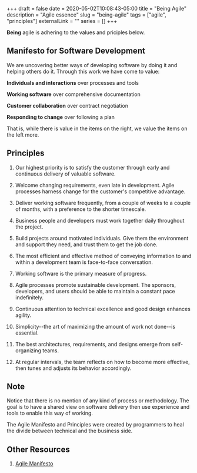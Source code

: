 +++ 
draft = false
date = 2020-05-02T10:08:43-05:00
title = "Being Agile"
description = "Agile essence"
slug = "being-agile" 
tags = ["agile", "principles"]
externalLink = ""
series = []
+++

**Being** agile is adhering to the values and priciples below.

## Manifesto for Software Development

We are uncovering better ways of developing software by doing it and helping
others do it.  Through this work we have come to value:

**Individuals and interactions** over processes and tools

**Working software** over comprehensive documentation

**Customer collaboration** over contract negotiation

**Responding to change** over following a plan

That is, while there is value in the items on the right, we value the items on
the left more.

## Principles

1. Our highest priority is to satisfy the customer through early and continuous
   delivery of valuable software.

2. Welcome changing requirements, even late in development. Agile processes
   harness change for the customer's competitive advantage.

3. Deliver working software frequently, from a couple of weeks to a couple of
   months, with a preference to the shorter timescale.

4. Business people and developers must work together daily throughout the
   project.

5. Build projects around motivated individuals.  Give them the environment and
   support they need, and trust them to get the job done.

6. The most efficient and effective method of conveying information to and
   within a development team is face-to-face conversation.

7. Working software is the primary measure of progress.

8. Agile processes promote sustainable development.  The sponsors, developers,
   and users should be able to maintain a constant pace indefinitely.

9. Continuous attention to technical excellence and good design enhances
   agility.

10. Simplicity--the art of maximizing the amount of work not done--is essential.

11. The best architectures, requirements, and designs emerge from
    self-organizing teams.

12. At regular intervals, the team reflects on how to become more effective,
    then tunes and adjusts its behavior accordingly.

## Note

Notice that there is no mention of any kind of process or methodology. The goal
is to have a shared view on software delivery then use experience and tools to
enable this way of working.

The Agile Manifesto and Principles were created by programmers to heal the
divide between technical and the business side.

## Other Resources

1. [Agile Manifesto](https://agilemanifesto.org)
